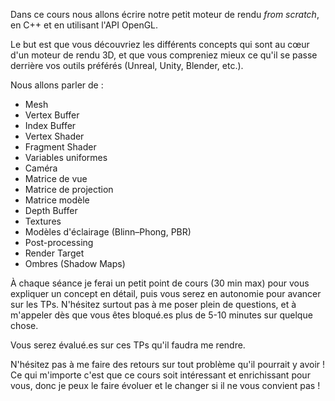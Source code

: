 Dans ce cours nous allons écrire notre petit moteur de rendu *from scratch*, en C++ et en utilisant l'API OpenGL.

Le but est que vous découvriez les différents concepts qui sont au cœur d'un moteur de rendu 3D, et que vous compreniez mieux ce qu'il se passe derrière vos outils préférés (Unreal, Unity, Blender, etc.).

Nous allons parler de :

- Mesh
- Vertex Buffer
- Index Buffer
- Vertex Shader
- Fragment Shader
- Variables uniformes
- Caméra
- Matrice de vue
- Matrice de projection
- Matrice modèle
- Depth Buffer
- Textures
- Modèles d'éclairage (Blinn–Phong, PBR)
- Post-processing
- Render Target
- Ombres (Shadow Maps)

À chaque séance je ferai un petit point de cours (30 min max) pour vous expliquer un concept en détail, puis vous serez en autonomie pour avancer sur les TPs. N'hésitez surtout pas à me poser plein de questions, et à m'appeler dès que vous êtes bloqué.es plus de 5-10 minutes sur quelque chose.

Vous serez évalué.es sur ces TPs qu'il faudra me rendre. 

N'hésitez pas à me faire des retours sur tout problème qu'il pourrait y avoir ! Ce qui m'importe c'est que ce cours soit intéressant et enrichissant pour vous, donc je peux le faire évoluer et le changer si il ne vous convient pas !